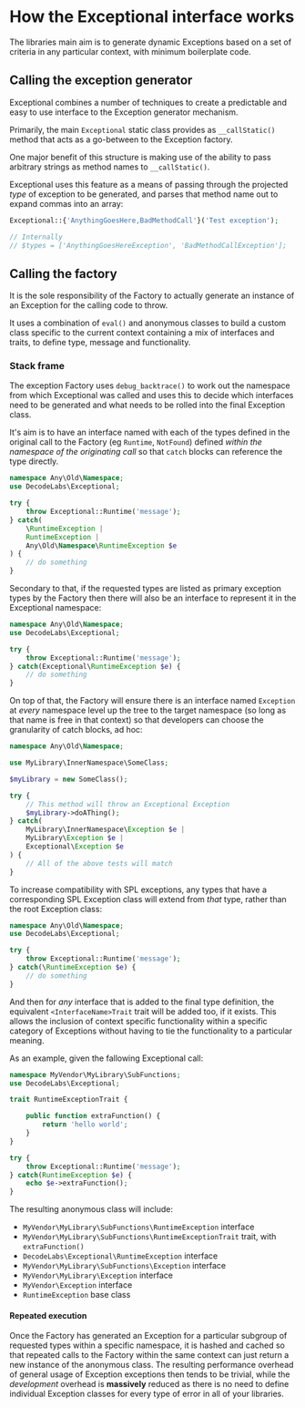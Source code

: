 # How the Exceptional interface works

The libraries main aim is to generate dynamic Exceptions based on a set of criteria in any particular context, with minimum boilerplate code.

## Calling the exception generator

Exceptional combines a number of techniques to create a predictable and easy to use interface to the Exception generator mechanism.

Primarily, the main <code>Exceptional</code> static class provides as <code>__callStatic()</code> method that acts as a go-between to the Exception factory.

One major benefit of this structure is making use of the ability to pass arbitrary strings as method names to <code>__callStatic()</code>.

Exceptional uses this feature as a means of passing through the projected _type_ of exception to be generated, and parses that method name out to expand commas into an array:

```php
Exceptional::{'AnythingGoesHere,BadMethodCall'}('Test exception');

// Internally
// $types = ['AnythingGoesHereException', 'BadMethodCallException'];
```


## Calling the factory
It is the sole responsibility of the Factory to actually generate an instance of an Exception for the calling code to throw.

It uses a combination of <code>eval()</code> and anonymous classes to build a custom class specific to the current context containing a mix of interfaces and traits, to define type, message and functionality.

### Stack frame
The exception Factory uses <code>debug_backtrace()</code> to work out the namespace from which Exceptional was called and uses this to decide which interfaces need to be generated and what needs to be rolled into the final Exception class.

It's aim is to have an interface named with each of the types defined in the original call to the Factory (eg <code>Runtime</code>, <code>NotFound</code>) defined _within the namespace of the originating call_ so that <code>catch</code> blocks can reference the type directly.

```php
namespace Any\Old\Namespace;
use DecodeLabs\Exceptional;

try {
    throw Exceptional::Runtime('message');
} catch(
    \RuntimeException |
    RuntimeException |
    Any\Old\Namespace\RuntimeException $e
) {
    // do something
}
```

Secondary to that, if the requested types are listed as primary exception types by the Factory then there will also be an interface to represent it in the Exceptional namespace:

```php
namespace Any\Old\Namespace;
use DecodeLabs\Exceptional;

try {
    throw Exceptional::Runtime('message');
} catch(Exceptional\RuntimeException $e) {
    // do something
}
```

On top of that, the Factory will ensure there is an interface named <code>Exception</code> at _every_ namespace level up the tree to the target namespace (so long as that name is free in that context) so that developers can choose the granularity of catch blocks, ad hoc:

```php
namespace Any\Old\Namespace;

use MyLibrary\InnerNamespace\SomeClass;

$myLibrary = new SomeClass();

try {
    // This method will throw an Exceptional Exception
    $myLibrary->doAThing();
} catch(
    MyLibrary\InnerNamespace\Exception $e |
    MyLibrary\Exception $e |
    Exceptional\Exception $e
) {
    // All of the above tests will match
}
```

To increase compatibility with SPL exceptions, any types that have a corresponding SPL Exception class will extend from _that_ type, rather than the root Exception class:

```php
namespace Any\Old\Namespace;
use DecodeLabs\Exceptional;

try {
    throw Exceptional::Runtime('message');
} catch(\RuntimeException $e) {
    // do something
}
```


And then for _any_ interface that is added to the final type definition, the equivalent <code>\<InterfaceName>Trait</code> trait will be added too, if it exists. This allows the inclusion of context specific functionality within a specific category of Exceptions without having to tie the functionality to a particular meaning.


As an example, given the fallowing Exceptional call:

```php
namespace MyVendor\MyLibrary\SubFunctions;
use DecodeLabs\Exceptional;

trait RuntimeExceptionTrait {

    public function extraFunction() {
        return 'hello world';
    }
}

try {
    throw Exceptional::Runtime('message');
} catch(RuntimeException $e) {
    echo $e->extraFunction();
}
```

The resulting anonymous class will include:

- <code>MyVendor\MyLibrary\SubFunctions\RuntimeException</code> interface
- <code>MyVendor\MyLibrary\SubFunctions\RuntimeExceptionTrait</code> trait, with <code>extraFunction()</code>
- <code>DecodeLabs\Exceptional\RuntimeException</code> interface
- <code>MyVendor\MyLibrary\SubFunctions\Exception</code> interface
- <code>MyVendor\MyLibrary\Exception</code> interface
- <code>MyVendor\Exception</code> interface
- <code>RuntimeException</code> base class


#### Repeated execution

Once the Factory has generated an Exception for a particular subgroup of requested types within a specific namespace, it is hashed and cached so that repeated calls to the Factory within the same context can just return a new instance of the anonymous class. The resulting performance overhead of general usage of Exception exceptions then tends to be trivial, while the _development_ overhead is **massively** reduced as there is no need to define individual Exception classes for every type of error in all of your libraries.
